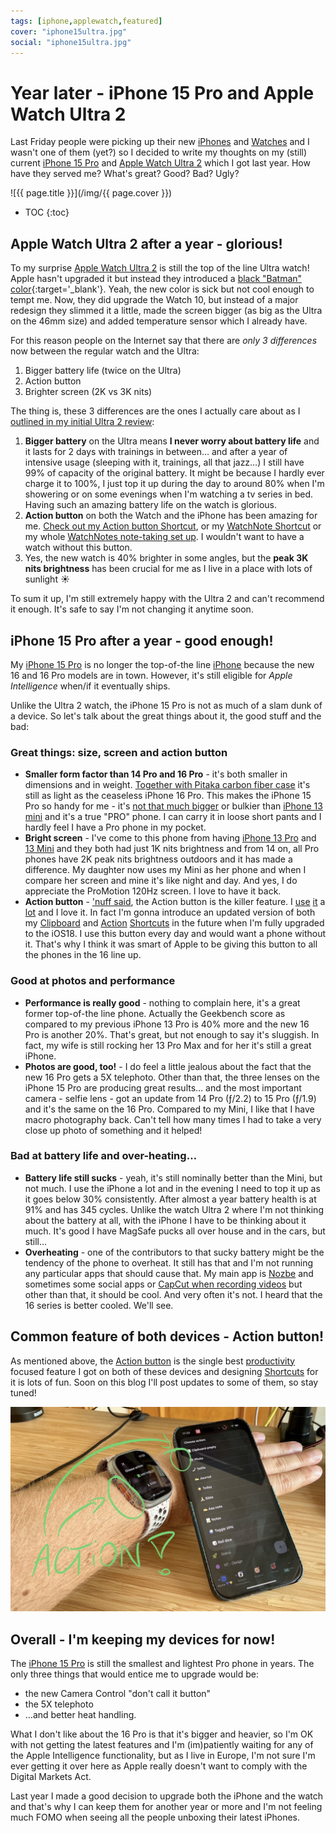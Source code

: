 ```yaml
---
tags: [iphone,applewatch,featured]
cover: "iphone15ultra.jpg"
social: "iphone15ultra.jpg"
---
```


# Year later - iPhone 15 Pro and Apple Watch Ultra 2

Last Friday people were picking up their new [iPhones](/iphones) and [Watches](/applewatch) and I wasn't one of them (yet?) so I decided to write my thoughts on my (still) current [iPhone 15 Pro](/iphone15) and [Apple Watch Ultra 2](/ultra) which I got last year. How have they served me? What's great? Good? Bad? Ugly?

<!--More-->

![{{ page.title }}](/img/{{ page.cover }})

* TOC
{:toc}

## Apple Watch Ultra 2 after a year - glorious!

To my surprise [Apple Watch Ultra 2](/ultra/) is still the top of the line Ultra watch! Apple hasn't upgraded it but instead they introduced a [black "Batman" color](https://www.theverge.com/2024/9/19/24248380/apple-watch-ultra-2-black-smartwatch-wearables){:target='_blank'}. Yeah, the new color is sick but not cool enough to tempt me. Now, they did upgrade the Watch 10, but instead of a major redesign they slimmed it a little, made the screen bigger (as big as the Ultra on the 46mm size) and added temperature sensor which I already have.

For this reason people on the Internet say that there are *only 3 differences* now between the regular watch and the Ultra:

1. Bigger battery life (twice on the Ultra)
2. Action button
3. Brighter screen (2K vs 3K nits)

The thing is, these 3 differences are the ones I actually care about as I [outlined in my initial Ultra 2 review](/ultra):

1. **Bigger battery** on the Ultra means **I never worry about battery life** and it lasts for 2 days with trainings in between… and after a year of intensive usage (sleeping with it, trainings, all that jazz…) I still have 99% of capacity of the original battery. It might be because I hardly ever charge it to 100%, I just top it up during the day to around 80% when I'm showering or on some evenings when I'm watching a tv series in bed. Having such an amazing battery life on the watch is glorious.
2. **Action button** on both the Watch and the iPhone has been amazing for me. [Check out my Action button Shortcut](/action), or my [WatchNote Shortcut](/watchnote) or my whole [WatchNotes note-taking set up](/watchnotes). I wouldn't want to have a watch without this button.
3. Yes, the new watch is 40% brighter in some angles, but the **peak 3K nits brightness** has been crucial for me as I live in a place with lots of sunlight ☀️

To sum it up, I'm still extremely happy with the Ultra 2 and can't recommend it enough. It's safe to say I'm not changing it anytime soon.

## iPhone 15 Pro after a year - good enough!

My [iPhone 15 Pro](/iphone15) is no longer the top-of-the line [iPhone](/iphone) because the new 16 and 16 Pro models are in town. However, it's still eligible for *Apple Intelligence* when/if it eventually ships.

Unlike the Ultra 2 watch, the iPhone 15 Pro is not as much of a slam dunk of a device. So let's talk about the great things about it, the good stuff and the bad:

### Great things: size, screen and action button

- **Smaller form factor than 14 Pro and 16 Pro** - it's both smaller in dimensions and in weight. [Together with Pitaka carbon fiber case](/case/) it's still as light as the ceaseless iPhone 16 Pro. This makes the iPhone 15 Pro so handy for me - it's [not that much bigger](/case/#my-iphone-15-pro-doesnt-weigh-much-more-than-the-13-mini) or bulkier than [iPhone 13 mini](/mini13) and it's a true "PRO" phone. I can carry it in loose short pants and I hardly feel I have a Pro phone in my pocket.
- **Bright screen** - I've come to this phone from having [iPhone 13 Pro](/iphone13) and [13 Mini](/mini13ultra) and they both had just 1K nits brightness and from 14 on, all Pro phones have 2K peak nits brightness outdoors and it has made a difference. My daughter now uses my Mini as her phone and when I compare her screen and mine it's like night and day. And yes, I do appreciate the ProMotion 120Hz screen. I love to have it back.
- **Action button** - ['nuff said](/action), the Action button is the killer feature. I [use](/clipboard) [it](/watchnote) a [lot](/watchnotes) and I love it. In fact I'm gonna introduce an updated version of both my [Clipboard](/clipboard) and [Action](/action) [Shortcuts](/shortcuts) in the future when I'm fully upgraded to the iOS18. I use this button every day and would want a phone without it. That's why I think it was smart of Apple to be giving this button to all the phones in the 16 line up.

### Good at photos and performance

- **Performance is really good** - nothing to complain here, it's a great former top-of-the line phone. Actually the Geekbench score as compared to my previous iPhone 13 Pro is 40% more and the new 16 Pro is another 20%. That's great, but not enough to say it's sluggish. In fact, my wife is still rocking her 13 Pro Max and for her it's still a great iPhone.
- **Photos are good, too!** - I do feel a little jealous about the fact that the new 16 Pro gets a 5X telephoto. Other than that, the three lenses on the iPhone 15 Pro are producing great results… and the most important camera - selfie lens - got an update from 14 Pro (ƒ/2.2) to 15 Pro (ƒ/1.9) and it's the same on the 16 Pro. Compared to my Mini, I like that I have macro photography back. Can't tell how many times I had to take a very close up photo of something and it helped!

### Bad at battery life and over-heating…

- **Battery life still sucks** - yeah, it's still nominally better than the Mini, but not much. I use the iPhone a lot and in the evening I need to top it up as it goes below 30% consistently. After almost a year battery health is at 91% and has 345 cycles. Unlike the watch Ultra 2 where I'm not thinking about the battery at all, with the iPhone I have to be thinking about it much. It's good I have MagSafe pucks all over house and in the cars, but still…
- **Overheating** - one of the contributors to that sucky battery might be the tendency of the phone to overheat. It still has that and I'm not running any particular apps that should cause that. My main app is [Nozbe][n] and sometimes some social apps or [CapCut when recording videos](/channel) but other than that, it should be cool. And very often it's not. I heard that the 16 series is better cooled. We'll see.

## Common feature of both devices - Action button!

As mentioned above, the [Action button](/action) is the single best [productivity](/productivity) focused feature I got on both of these devices and designing [Shortcuts](/shortcuts) for it is lots of fun. Soon on this blog I'll post updates to some of them, so stay tuned!

![{{ page.title }} action](/img/iphone15ultra-action.jpg)

## Overall - I'm keeping my devices for now!

The [iPhone 15 Pro](/iphone15) is still the smallest and lightest Pro phone in years. The only three things that would entice me to upgrade would be:

- the new Camera Control "don't call it button"
- the 5X telephoto
- …and better heat handling.

What I don't like about the 16 Pro is that it's bigger and heavier, so I'm OK with not getting the latest features and I'm (im)patiently waiting for any of the Apple Intelligence functionality, but as I live in Europe, I'm not sure I'm ever getting it over here as Apple really doesn't want to comply with the Digital Markets Act.

Last year I made a good decision to upgrade both the iPhone and the watch and that's why I can keep them for another year or more and I'm not feeling much FOMO when seeing all the people unboxing their latest iPhones.

[n]: https://michael.gratis/nozbe
[np]: https://michael.gratis/nozbepersonal